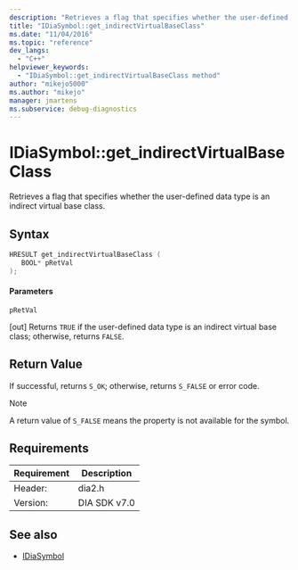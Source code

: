 ```yaml
---
description: "Retrieves a flag that specifies whether the user-defined data type is an indirect virtual base class."
title: "IDiaSymbol::get_indirectVirtualBaseClass"
ms.date: "11/04/2016"
ms.topic: "reference"
dev_langs:
  - "C++"
helpviewer_keywords:
  - "IDiaSymbol::get_indirectVirtualBaseClass method"
author: "mikejo5000"
ms.author: "mikejo"
manager: jmartens
ms.subservice: debug-diagnostics
---
```

# IDiaSymbol::get_indirectVirtualBaseClass

Retrieves a flag that specifies whether the user-defined data type is an indirect virtual base class.

## Syntax

```C++
HRESULT get_indirectVirtualBaseClass ( 
   BOOL* pRetVal
);
```

#### Parameters
 `pRetVal`

[out] Returns `TRUE` if the user-defined data type is an indirect virtual base class; otherwise, returns `FALSE`.

## Return Value
 If successful, returns `S_OK`; otherwise, returns `S_FALSE` or error code.

> [!NOTE]
> A return value of `S_FALSE` means the property is not available for the symbol.

## Requirements

|Requirement|Description|
|-----------------|-----------------|
|Header:|dia2.h|
|Version:|DIA SDK v7.0|

## See also
- [IDiaSymbol](../../debugger/debug-interface-access/idiasymbol.md)
